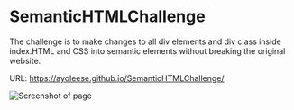 # SemanticHTMLChallenge

The challenge is to make changes to all div elements and div class inside index.HTML and CSS into semantic elements without breaking the original website.

URL: https://ayoleese.github.io/SemanticHTMLChallenge/

![Screenshot of page](<../../Documents/Screenshot/Horiseon page screenshot.png>)
